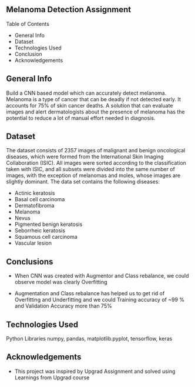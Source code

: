 ## Melanoma Detection Assignment

 Table of Contents
* General Info
* Dataset
* Technologies Used
* Conclusion
* Acknowledgements


## General Info
Build a CNN based model which can accurately detect melanoma. 
Melanoma is a type of cancer that can be deadly if not detected early. It accounts for 75% of skin cancer deaths. 
A solution that can evaluate images and alert dermatologists about the presence of melanoma has the potential 
to reduce a lot of manual effort needed in diagnosis.

## Dataset
The dataset consists of 2357 images of malignant and benign oncological diseases, 
which were formed from the International Skin Imaging Collaboration (ISIC). 
All images were sorted according to the classification taken with ISIC, 
and all subsets were divided into the same number of images, with the exception of melanomas and moles, 
whose images are slightly dominant. The data set contains the following diseases:

- Actinic keratosis
- Basal cell carcinoma
- Dermatofibroma
- Melanoma
- Nevus
- Pigmented benign keratosis
- Seborrheic keratosis
- Squamous cell carcinoma
- Vascular lesion


## Conclusions

- When CNN was created with Augmentor and Class rebalance, we could observe model was clearly Overfitting

- Augmentation and Class rebalance has helped us to get rid of Overfitting and Underfitting and we could Training accuracy of ~99 % and Validation Accuracy more than 75%



## Technologies Used
Python
Libraries numpy, pandas, matplotlib.pyplot, tensorflow, keras

## Acknowledgements
- This project was inspired by Upgrad Assignment and solved using Learnings from Upgrad course



